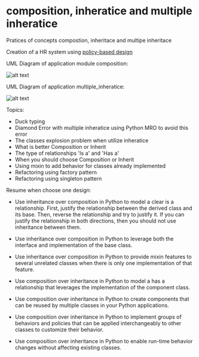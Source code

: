 # composition, inheratice and multiple inheratice

Pratices of concepts compostion, inheritace and multipe inheritace

Creation of a HR system using [policy-based design](https://en.wikipedia.org/wiki/Modern_C%2B%2B_Design#Policy-based_design)

UML Diagram of application module composition:

![alt text](https://files.realpython.com/media/ic-policy-based-composition.6e78bdb5824f.jpg)

UML Diagram of application multiple_inheratice:

![alt text](https://files.realpython.com/media/ic-inheritance-policies.0a0de2d42a25.jpg)

Topics:

<ul>
    <li> Duck typing
    <li> Diamond Error with multiple inheratice using Python MRO to avoid this error
    <li> The classes explosion problem when utilize inheratice
    <li> What is better Composition or Inherit 
    <li> The type of relationships 'Is a' and 'Has a' 
    <li> When you should choose Composition or Inherit
    <li> Using mixin to add behavior for classes already implemented
    <li> Refactoring using factory pattern 
    <li> Refactoring using singleton pattern
</ul>

Resume when choose one design:

- Use inheritance over composition in Python to model a clear is a relationship. First, justify the relationship between the derived class and its base. Then, reverse the relationship and try to justify it. If you can justify the relationship in both directions, then you should not use inheritance between them.

- Use inheritance over composition in Python to leverage both the interface and implementation of the base class.

- Use inheritance over composition in Python to provide mixin features to several unrelated classes when there is only one implementation of that feature.

- Use composition over inheritance in Python to model a has a relationship that leverages the implementation of the component class.

- Use composition over inheritance in Python to create components that can be reused by multiple classes in your Python applications.

- Use composition over inheritance in Python to implement groups of behaviors and policies that can be applied interchangeably to other classes to customize their behavior.

- Use composition over inheritance in Python to enable run-time behavior changes without affecting existing classes.

